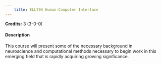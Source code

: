 ```yaml
---
    title: ELL794 Human-Computer Interface
---
```

**Credits:** 3 (3-0-0)



#### Description 
This course will present some of the necessary background in neuroscience and computational methods necessary to begin work in this emerging field that is rapidly acquiring growing significance.